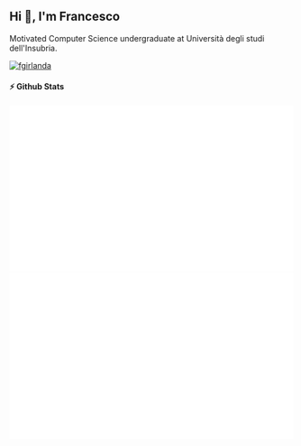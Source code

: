 ## Hi 👋, I'm Francesco 

Motivated Computer Science undergraduate at Università degli studi dell'Insubria.

<p align="left"> <a href="https://github.com/ryo-ma/github-profile-trophy"><img src="https://github-profile-trophy.vercel.app/?username=fgirlanda" alt="fgirlanda" /></a> </p>


#### ⚡ Github Stats
![](https://github.com/fgirlanda/github-stats/blob/master/generated/overview.svg)
![](https://github.com/fgirlanda/github-stats/blob/master/generated/languages.svg)
